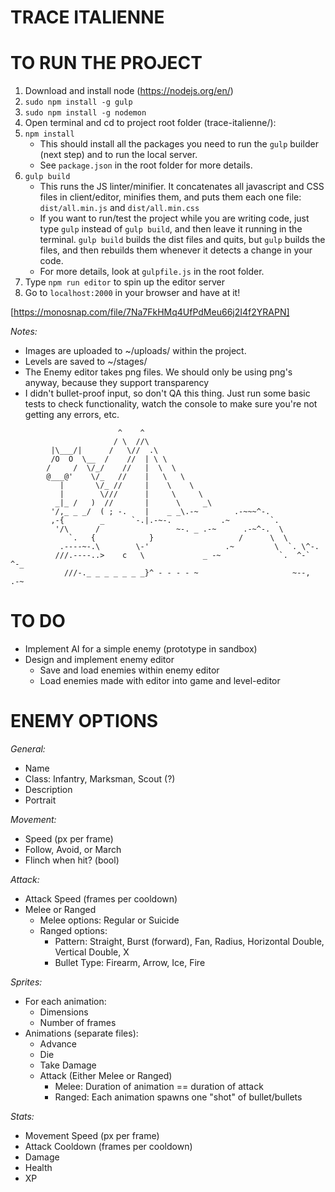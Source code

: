 # TRACE ITALIENNE

# TO RUN THE PROJECT
1. Download and install node (https://nodejs.org/en/)
2. `sudo npm install -g gulp`
3. `sudo npm install -g nodemon`
4. Open terminal and cd to project root folder (trace-italienne/):
5. `npm install`
    - This should install all the packages you need to run the `gulp` builder (next step) and to run the local server.
    - See `package.json` in the root folder for more details.
6. `gulp build` 
    - This runs the JS linter/minifier.  It concatenates all javascript and CSS files in client/editor, minifies them, and puts them each one file: `dist/all.min.js` and `dist/all.min.css`
    - If you want to run/test the project while you are writing code, just type `gulp` instead of `gulp build`, and then leave it running in the terminal.  `gulp build` builds the dist files and quits, but `gulp` builds the files, and then rebuilds them whenever it detects a change in your code.
    - For more details, look at `gulpfile.js` in the root folder.
7. Type `npm run editor` to spin up the editor server
8. Go to `localhost:2000` in your browser and have at it!

[https://monosnap.com/file/7Na7FkHMq4UfPdMeu66j2I4f2YRAPN]

*Notes:*
- Images are uploaded to ~/uploads/ within the project.
- Levels are saved to ~/stages/
- The Enemy editor takes png files.  We should only be using png's anyway, because they support transparency
- I didn't bullet-proof input, so don't QA this thing.  Just run some basic tests to check functionality, watch the console to make sure you're not getting any errors, etc.

```
                        ^    ^
                       / \  //\
         |\___/|      /   \//  .\
         /O  O  \__  /    //  | \ \
        /     /  \/_/    //   |  \  \
        @___@'    \/_   //    |   \   \ 
           |       \/_ //     |    \    \ 
           |        \///      |     \     \ 
          _|_ /   )  //       |      \     _\
         '/,_ _ _/  ( ; -.    |    _ _\.-~        .-~~~^-.
         ,-{        _      `-.|.-~-.           .~         `.
          '/\      /                 ~-. _ .-~      .-~^-.  \
             `.   {            }                   /      \  \
           .----~-.\        \-'                 .~         \  `. \^-.
          ///.----..>    c   \             _ -~             `.  ^-`   ^-_
            ///-._ _ _ _ _ _ _}^ - - - - ~                     ~--,   .-~
```

# TO DO
 - Implement AI for a simple enemy (prototype in sandbox)
 - Design and implement enemy editor
   - Save and load enemies within enemy editor
   - Load enemies made with editor into game and level-editor

# ENEMY OPTIONS
*General:*
 - Name
 - Class: Infantry, Marksman, Scout (?)
 - Description
 - Portrait

*Movement:*
 - Speed (px per frame)
 - Follow, Avoid, or March
 - Flinch when hit? (bool)

*Attack:*
 - Attack Speed (frames per cooldown)
 - Melee or Ranged
   - Melee options: Regular or Suicide
   - Ranged options: 
     - Pattern: Straight, Burst (forward), Fan, Radius, Horizontal Double, Vertical Double, X
     - Bullet Type: Firearm, Arrow, Ice, Fire

*Sprites:*
 - For each animation:
   - Dimensions
   - Number of frames
 - Animations (separate files): 
   - Advance
   - Die
   - Take Damage
   - Attack (Either Melee or Ranged)
     - Melee: Duration of animation == duration of attack
     - Ranged: Each animation spawns one "shot" of bullet/bullets

*Stats:*
  - Movement Speed (px per frame)
  - Attack Cooldown (frames per cooldown)
  - Damage
  - Health
  - XP
